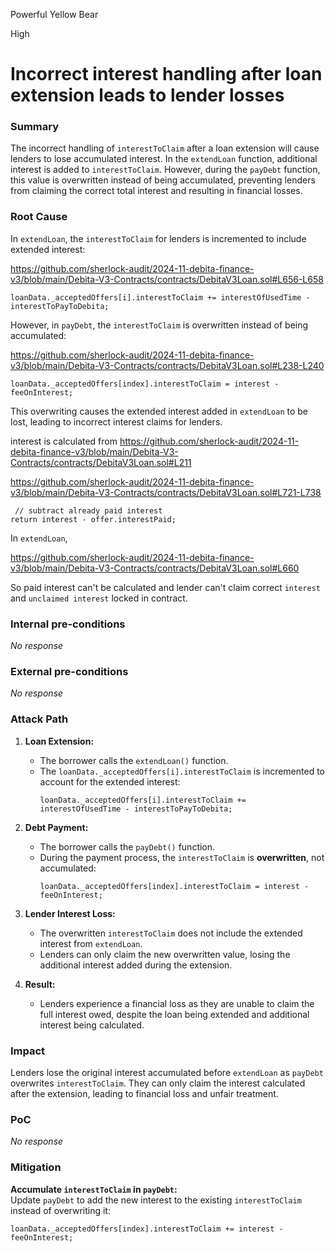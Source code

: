 Powerful Yellow Bear

High

# Incorrect interest handling after loan extension leads to lender losses

### Summary

The incorrect handling of `interestToClaim` after a loan extension will cause lenders to lose accumulated interest. In the `extendLoan` function, additional interest is added to `interestToClaim`. However, during the `payDebt` function, this value is overwritten instead of being accumulated, preventing lenders from claiming the correct total interest and resulting in financial losses.

### Root Cause

In `extendLoan`, the `interestToClaim` for lenders is incremented to include extended interest:

https://github.com/sherlock-audit/2024-11-debita-finance-v3/blob/main/Debita-V3-Contracts/contracts/DebitaV3Loan.sol#L656-L658
```solidity
loanData._acceptedOffers[i].interestToClaim += interestOfUsedTime - interestToPayToDebita;
```

However, in `payDebt`, the `interestToClaim` is overwritten instead of being accumulated:

https://github.com/sherlock-audit/2024-11-debita-finance-v3/blob/main/Debita-V3-Contracts/contracts/DebitaV3Loan.sol#L238-L240

```solidity
loanData._acceptedOffers[index].interestToClaim = interest - feeOnInterest;
```

This overwriting causes the extended interest added in `extendLoan` to be lost, leading to incorrect interest claims for lenders.

interest is calculated from 
https://github.com/sherlock-audit/2024-11-debita-finance-v3/blob/main/Debita-V3-Contracts/contracts/DebitaV3Loan.sol#L211

https://github.com/sherlock-audit/2024-11-debita-finance-v3/blob/main/Debita-V3-Contracts/contracts/DebitaV3Loan.sol#L721-L738

```solidity
 // subtract already paid interest
return interest - offer.interestPaid;
```

In `extendLoan`,

https://github.com/sherlock-audit/2024-11-debita-finance-v3/blob/main/Debita-V3-Contracts/contracts/DebitaV3Loan.sol#L660

So paid interest can't be calculated and lender can't claim correct `interest` and `unclaimed interest` locked in contract.

### Internal pre-conditions

_No response_

### External pre-conditions

_No response_

### Attack Path

1. **Loan Extension:**
   - The borrower calls the `extendLoan()` function.
   - The `loanData._acceptedOffers[i].interestToClaim` is incremented to account for the extended interest:
     ```solidity
     loanData._acceptedOffers[i].interestToClaim += interestOfUsedTime - interestToPayToDebita;
     ```

2. **Debt Payment:**
   - The borrower calls the `payDebt()` function.
   - During the payment process, the `interestToClaim` is **overwritten**, not accumulated:
     ```solidity
     loanData._acceptedOffers[index].interestToClaim = interest - feeOnInterest;
     ```

3. **Lender Interest Loss:**
   - The overwritten `interestToClaim` does not include the extended interest from `extendLoan`.
   - Lenders can only claim the new overwritten value, losing the additional interest added during the extension.

4. **Result:**
   - Lenders experience a financial loss as they are unable to claim the full interest owed, despite the loan being extended and additional interest being calculated.

### Impact

Lenders lose the original interest accumulated before `extendLoan` as `payDebt` overwrites `interestToClaim`. They can only claim the interest calculated after the extension, leading to financial loss and unfair treatment.

### PoC

_No response_

### Mitigation

 **Accumulate `interestToClaim` in `payDebt`:**  
   Update `payDebt` to add the new interest to the existing `interestToClaim` instead of overwriting it:
   ```solidity
   loanData._acceptedOffers[index].interestToClaim += interest - feeOnInterest;
   ```